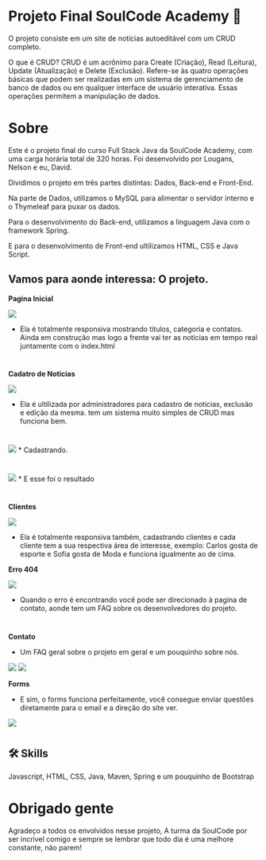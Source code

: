 

# Projeto Final SoulCode Academy 📰
O projeto consiste em um site de notícias autoeditável com um CRUD completo.

O que é CRUD?
CRUD é um acrônimo para Create (Criação), Read (Leitura), Update (Atualização) e Delete (Exclusão). Refere-se às quatro operações básicas que podem ser realizadas em um sistema de gerenciamento de banco de dados ou em qualquer interface de usuário interativa. Essas operações permitem a manipulação de dados.


# Sobre
Este é o projeto final do curso Full Stack Java da SoulCode Academy, com uma carga horária total de 320 horas. Foi desenvolvido por Lougans, Nelson e eu, David.

Dividimos o projeto em três partes distintas: Dados, Back-end e Front-End.



Na parte de Dados, utilizamos o MySQL para alimentar o servidor interno e o Thymeleaf para puxar os dados.

Para o desenvolvimento do Back-end, utilizamos a linguagem Java com o framework Spring.

E para o desenvolvimento de Front-end ultilizamos HTML, CSS e Java Script.


## Vamos para aonde interessa: O projeto.

**Pagina Inicial** 




<img src="https://i.imgur.com/uwCEQyU.png">

* Ela é totalmente responsiva mostrando titulos, categoria e contatos. Ainda em construção mas logo a frente vai ter as noticias em tempo real juntamente com o index.html
#

**Cadatro de Noticias** 

<img src="https://i.imgur.com/vvSWpcb.png">

* Ela é ultilizada por administradores para cadastro de noticias, exclusão e edição da mesma. tem um sistema muito simples de CRUD mas funciona bem. 

#

<img src="https://i.imgur.com/fURkcIJ.png">
* Cadastrando. 


#

<img src="https://i.imgur.com/QaSRAln.png">
* E esse foi o resultado

#



**Clientes** 


<img src="https://i.imgur.com/D08USsd.png">

* Ela é totalmente responsiva também, cadastrando clientes e cada cliente tem a sua respectiva área de interesse, exemplo: Carlos gosta de esporte e Sofia gosta de Moda e funciona igualmente ao de cima. 


**Erro 404**

<img src="https://i.imgur.com/6Kd9pHW.png">

* Quando o erro é encontrando você pode ser direcionado à pagina de contato, aonde tem um FAQ sobre os desenvolvedores do projeto. 

#

**Contato** 
* Um FAQ geral sobre o projeto em geral e um pouquinho sobre nós. 

<img src="https://i.imgur.com/VzvcALB.png">
<img src="https://i.imgur.com/shpHSeB.png">

**Forms**
* E sim, o forms funciona perfeitamente, você consegue enviar questões diretamente para o email e a direção do site ver. 


<img src="https://i.imgur.com/kTYodMM.png">

#

## 🛠 Skills
Javascript, HTML, CSS, Java, Maven, Spring e um pouquinho de Bootstrap


# Obrigado gente

Agradeço a todos os envolvidos nesse projeto, A turma da SoulCode por ser incrivel comigo e sempre se lembrar que todo dia é uma melhore constante, não parem! 


